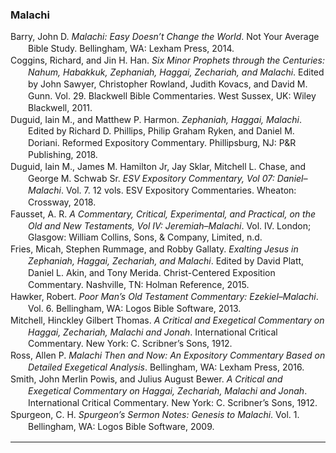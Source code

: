 ### Malachi

<div class="csl-bib-body" style="line-height: 1.35; margin-left: 2em; text-indent:-2em;">
  <div class="csl-entry">Barry, John D. <i>Malachi: Easy Doesn’t Change the World</i>. Not Your Average Bible Study. Bellingham, WA: Lexham Press, 2014.</div>
  <span class="Z3988" title="url_ver=Z39.88-2004&amp;ctx_ver=Z39.88-2004&amp;rfr_id=info%3Asid%2Fzotero.org%3A2&amp;rft_val_fmt=info%3Aofi%2Ffmt%3Akev%3Amtx%3Abook&amp;rft.genre=book&amp;rft.btitle=Malachi%3A%20Easy%20Doesn%E2%80%99t%20Change%20the%20World&amp;rft.place=Bellingham%2C%20WA&amp;rft.publisher=Lexham%20Press&amp;rft.series=Not%20Your%20Average%20Bible%20Study&amp;rft.aufirst=John%20D.&amp;rft.aulast=Barry&amp;rft.au=John%20D.%20Barry&amp;rft.date=2014"></span>
  <div class="csl-entry">Coggins, Richard, and Jin H. Han. <i>Six Minor Prophets through the Centuries: Nahum, Habakkuk, Zephaniah, Haggai, Zechariah, and Malachi</i>. Edited by John Sawyer, Christopher Rowland, Judith Kovacs, and David M. Gunn. Vol. 29. Blackwell Bible Commentaries. West Sussex, UK: Wiley Blackwell, 2011.</div>
  <span class="Z3988" title="url_ver=Z39.88-2004&amp;ctx_ver=Z39.88-2004&amp;rfr_id=info%3Asid%2Fzotero.org%3A2&amp;rft_val_fmt=info%3Aofi%2Ffmt%3Akev%3Amtx%3Abook&amp;rft.genre=book&amp;rft.btitle=Six%20Minor%20Prophets%20through%20the%20Centuries%3A%20Nahum%2C%20Habakkuk%2C%20Zephaniah%2C%20Haggai%2C%20Zechariah%2C%20and%20Malachi&amp;rft.place=West%20Sussex%2C%20UK&amp;rft.publisher=Wiley%20Blackwell&amp;rft.series=Blackwell%20Bible%20Commentaries&amp;rft.aufirst=Richard&amp;rft.aulast=Coggins&amp;rft.au=Richard%20Coggins&amp;rft.au=Jin%20H.%20Han&amp;rft.au=John%20Sawyer&amp;rft.au=Christopher%20Rowland&amp;rft.au=Judith%20Kovacs&amp;rft.au=David%20M.%20Gunn&amp;rft.date=2011"></span>
  <div class="csl-entry">Duguid, Iain M., and Matthew P. Harmon. <i>Zephaniah, Haggai, Malachi</i>. Edited by Richard D. Phillips, Philip Graham Ryken, and Daniel M. Doriani. Reformed Expository Commentary. Phillipsburg, NJ: P&amp;R Publishing, 2018.</div>
  <span class="Z3988" title="url_ver=Z39.88-2004&amp;ctx_ver=Z39.88-2004&amp;rfr_id=info%3Asid%2Fzotero.org%3A2&amp;rft_val_fmt=info%3Aofi%2Ffmt%3Akev%3Amtx%3Abook&amp;rft.genre=book&amp;rft.btitle=Zephaniah%2C%20Haggai%2C%20Malachi&amp;rft.place=Phillipsburg%2C%20NJ&amp;rft.publisher=P%26R%20Publishing&amp;rft.series=Reformed%20Expository%20Commentary&amp;rft.aufirst=Iain%20M.&amp;rft.aulast=Duguid&amp;rft.au=Iain%20M.%20Duguid&amp;rft.au=Matthew%20P.%20Harmon&amp;rft.au=Richard%20D.%20Phillips&amp;rft.au=Philip%20Graham%20Ryken&amp;rft.au=Daniel%20M.%20Doriani&amp;rft.date=2018"></span>
  <div class="csl-entry">Duguid, Iain M., James M. Hamilton Jr, Jay Sklar, Mitchell L. Chase, and George M. Schwab Sr. <i>ESV Expository Commentary, Vol 07: Daniel–Malachi</i>. Vol. 7. 12 vols. ESV Expository Commentaries. Wheaton: Crossway, 2018.</div>
  <span class="Z3988" title="url_ver=Z39.88-2004&amp;ctx_ver=Z39.88-2004&amp;rfr_id=info%3Asid%2Fzotero.org%3A2&amp;rft_id=urn%3Aisbn%3A978-1-4335-4652-5&amp;rft_val_fmt=info%3Aofi%2Ffmt%3Akev%3Amtx%3Abook&amp;rft.genre=book&amp;rft.btitle=ESV%20Expository%20Commentary%2C%20Vol%2007%3A%20Daniel%E2%80%93Malachi&amp;rft.place=Wheaton&amp;rft.publisher=Crossway&amp;rft.series=ESV%20Expository%20Commentaries&amp;rft.aufirst=Iain%20M.&amp;rft.aulast=Duguid&amp;rft.au=Iain%20M.%20Duguid&amp;rft.au=James%20M.%20Hamilton%20Jr&amp;rft.au=Jay%20Sklar&amp;rft.au=Mitchell%20L.%20Chase&amp;rft.au=George%20M.%20Schwab%20Sr&amp;rft.date=2018-09-30&amp;rft.tpages=800&amp;rft.isbn=978-1-4335-4652-5&amp;rft.language=English"></span>
  <div class="csl-entry">Fausset, A. R. <i>A Commentary, Critical, Experimental, and Practical, on the Old and New Testaments, Vol IV: Jeremiah–Malachi</i>. Vol. IV. London; Glasgow: William Collins, Sons, &amp; Company, Limited, n.d.</div>
  <span class="Z3988" title="url_ver=Z39.88-2004&amp;ctx_ver=Z39.88-2004&amp;rfr_id=info%3Asid%2Fzotero.org%3A2&amp;rft_val_fmt=info%3Aofi%2Ffmt%3Akev%3Amtx%3Abook&amp;rft.genre=book&amp;rft.btitle=A%20Commentary%2C%20Critical%2C%20Experimental%2C%20and%20Practical%2C%20on%20the%20Old%20and%20New%20Testaments%2C%20Vol%20IV%3A%20Jeremiah%E2%80%93Malachi&amp;rft.place=London%3B%20Glasgow&amp;rft.publisher=William%20Collins%2C%20Sons%2C%20%26%20Company%2C%20Limited&amp;rft.aufirst=A.%20R.&amp;rft.aulast=Fausset&amp;rft.au=A.%20R.%20Fausset"></span>
  <div class="csl-entry">Fries, Micah, Stephen Rummage, and Robby Gallaty. <i>Exalting Jesus in Zephaniah, Haggai, Zechariah, and Malachi</i>. Edited by David Platt, Daniel L. Akin, and Tony Merida. Christ-Centered Exposition Commentary. Nashville, TN: Holman Reference, 2015.</div>
  <span class="Z3988" title="url_ver=Z39.88-2004&amp;ctx_ver=Z39.88-2004&amp;rfr_id=info%3Asid%2Fzotero.org%3A2&amp;rft_val_fmt=info%3Aofi%2Ffmt%3Akev%3Amtx%3Abook&amp;rft.genre=book&amp;rft.btitle=Exalting%20jesus%20in%20zephaniah%2C%20haggai%2C%20zechariah%2C%20and%20malachi&amp;rft.place=Nashville%2C%20TN&amp;rft.publisher=Holman%20Reference&amp;rft.series=Christ-Centered%20Exposition%20Commentary&amp;rft.aufirst=Micah&amp;rft.aulast=Fries&amp;rft.au=Micah%20Fries&amp;rft.au=Stephen%20Rummage&amp;rft.au=Robby%20Gallaty&amp;rft.au=David%20Platt&amp;rft.au=Daniel%20L.%20Akin&amp;rft.au=Tony%20Merida&amp;rft.date=2015"></span>
  <div class="csl-entry">Hawker, Robert. <i>Poor Man’s Old Testament Commentary: Ezekiel–Malachi</i>. Vol. 6. Bellingham, WA: Logos Bible Software, 2013.</div>
  <span class="Z3988" title="url_ver=Z39.88-2004&amp;ctx_ver=Z39.88-2004&amp;rfr_id=info%3Asid%2Fzotero.org%3A2&amp;rft_val_fmt=info%3Aofi%2Ffmt%3Akev%3Amtx%3Abook&amp;rft.genre=book&amp;rft.btitle=Poor%20Man%E2%80%99s%20Old%20Testament%20Commentary%3A%20Ezekiel%E2%80%93Malachi&amp;rft.place=Bellingham%2C%20WA&amp;rft.publisher=Logos%20Bible%20Software&amp;rft.aufirst=Robert&amp;rft.aulast=Hawker&amp;rft.au=Robert%20Hawker&amp;rft.date=2013"></span>
  <div class="csl-entry">Mitchell, Hinckley Gilbert Thomas. <i>A Critical and Exegetical Commentary on Haggai, Zechariah, Malachi and Jonah</i>. International Critical Commentary. New York: C. Scribner’s Sons, 1912.</div>
  <span class="Z3988" title="url_ver=Z39.88-2004&amp;ctx_ver=Z39.88-2004&amp;rfr_id=info%3Asid%2Fzotero.org%3A2&amp;rft_val_fmt=info%3Aofi%2Ffmt%3Akev%3Amtx%3Abook&amp;rft.genre=book&amp;rft.btitle=A%20critical%20and%20exegetical%20commentary%20on%20Haggai%2C%20Zechariah%2C%20Malachi%20and%20Jonah&amp;rft.place=New%20York&amp;rft.publisher=C.%20Scribner%E2%80%99s%20Sons&amp;rft.series=International%20Critical%20Commentary&amp;rft.aufirst=Hinckley%20Gilbert%20Thomas&amp;rft.aulast=Mitchell&amp;rft.au=Hinckley%20Gilbert%20Thomas%20Mitchell&amp;rft.date=1912"></span>
  <div class="csl-entry">Ross, Allen P. <i>Malachi Then and Now: An Expository Commentary Based on Detailed Exegetical Analysis</i>. Bellingham, WA: Lexham Press, 2016.</div>
  <span class="Z3988" title="url_ver=Z39.88-2004&amp;ctx_ver=Z39.88-2004&amp;rfr_id=info%3Asid%2Fzotero.org%3A2&amp;rft_val_fmt=info%3Aofi%2Ffmt%3Akev%3Amtx%3Abook&amp;rft.genre=book&amp;rft.btitle=Malachi%20Then%20and%20Now%3A%20An%20Expository%20Commentary%20Based%20on%20Detailed%20Exegetical%20Analysis&amp;rft.place=Bellingham%2C%20WA&amp;rft.publisher=Lexham%20Press&amp;rft.aufirst=Allen%20P.&amp;rft.aulast=Ross&amp;rft.au=Allen%20P.%20Ross&amp;rft.date=2016"></span>
  <div class="csl-entry">Smith, John Merlin Powis, and Julius August Bewer. <i>A Critical and Exegetical Commentary on Haggai, Zechariah, Malachi and Jonah</i>. International Critical Commentary. New York: C. Scribner’s Sons, 1912.</div>
  <span class="Z3988" title="url_ver=Z39.88-2004&amp;ctx_ver=Z39.88-2004&amp;rfr_id=info%3Asid%2Fzotero.org%3A2&amp;rft_val_fmt=info%3Aofi%2Ffmt%3Akev%3Amtx%3Abook&amp;rft.genre=book&amp;rft.btitle=A%20critical%20and%20exegetical%20commentary%20on%20Haggai%2C%20Zechariah%2C%20Malachi%20and%20Jonah&amp;rft.place=New%20York&amp;rft.publisher=C.%20Scribner%E2%80%99s%20Sons&amp;rft.series=International%20Critical%20Commentary&amp;rft.aufirst=John%20Merlin%20Powis&amp;rft.aulast=Smith&amp;rft.au=John%20Merlin%20Powis%20Smith&amp;rft.au=Julius%20August%20Bewer&amp;rft.date=1912"></span>
  <div class="csl-entry">Spurgeon, C. H. <i>Spurgeon’s Sermon Notes: Genesis to Malachi</i>. Vol. 1. Bellingham, WA: Logos Bible Software, 2009.</div>
  <span class="Z3988" title="url_ver=Z39.88-2004&amp;ctx_ver=Z39.88-2004&amp;rfr_id=info%3Asid%2Fzotero.org%3A2&amp;rft_val_fmt=info%3Aofi%2Ffmt%3Akev%3Amtx%3Abook&amp;rft.genre=book&amp;rft.btitle=Spurgeon's%20Sermon%20Notes%3A%20Genesis%20to%20Malachi&amp;rft.place=Bellingham%2C%20WA&amp;rft.publisher=Logos%20Bible%20Software&amp;rft.aufirst=C.%20H.&amp;rft.aulast=Spurgeon&amp;rft.au=C.%20H.%20Spurgeon&amp;rft.date=2009"></span>
</div>

<hr>
